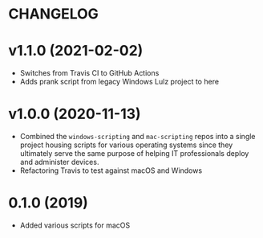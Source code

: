 # CHANGELOG

# v1.1.0 (2021-02-02)

* Switches from Travis CI to GitHub Actions
* Adds prank script from legacy Windows Lulz project to here

# v1.0.0 (2020-11-13)

* Combined the `windows-scripting` and `mac-scripting` repos into a single project housing scripts for various operating systems since they ultimately serve the same purpose of helping IT professionals deploy and administer devices.
* Refactoring Travis to test against macOS and Windows

# 0.1.0 (2019)

* Added various scripts for macOS
